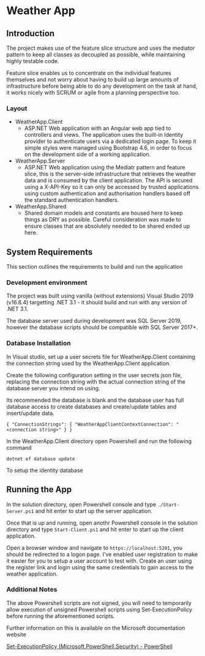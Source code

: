 # Weather App

## Introduction

The project makes use of the feature slice structure and uses the mediator pattern 
to keep all classes as decoupled as possible, while maintaining highly testable
code. 

Feature slice enables us to concentrate on the individual features themselves 
and not worry about having to build up large amounts of infrastructure before 
being able to do any development on the task at hand, it works nicely with SCRUM 
or agile from a planning perspective too.

### Layout


- WeatherApp.Client
  - ASP.NET Web application with an Angular web app tied to controllers 
  and views. The application uses the built-in Identity provider to authenticate
  users via a dedicated login page. To keep it simple styles were managed using
  Bootstrap 4.6, in order to focus on the development side of a working 
  application.
- WeatherApp.Server
  - ASP.NET Web application using the Mediatr pattern and feature slice,
  this is the server-side infrastructure that retrieves the weather data
  and is consumed by the client application. The API is secured using a
  X-API-Key so it can only be accessed by trusted applications using custom
  authentication and authorisation handlers based off the standard authentication
  handlers.
- WeatherApp.Shared
  - Shared domain models and constants are housed here to keep things as DRY as 
  possible. Careful consideration was made to ensure classes that are absolutely
  needed to be shared ended up here. 

## System Requirements

This section outlines the requirements to build and run the application

### Development environment
The project was built using vanilla (without extensions) Visual Studio 2019 
(v16.8.4) targetting .NET 3.1 - it should build and run with any 
version of .NET 3.1.

The database server used during development was SQL Server 2019, 
however the database scripts should be compatible with SQL Server 2017+.

### Database Installation

In Visual studio, set up a user secrets file for WeatherApp.Client containing the connection 
string used by the WeatherApp.Client application.

Create the following configuration setting in the user secrets json file, replacing the
connection string with the actual connection string of the database server you intend on using. 

Its recommended the database is blank and the database user
has full database access to create databases and 
create/update tables and insert/update data.
 
`{
  "ConnectionStrings": {
    "WeatherAppClientContextConnection": "<connection string>"
  }
}`
   
In the WeatherApp.Client directory open Powershell and run the following command

`dotnet ef database update`

To setup the identity database

## Running the App

In the solution directory, open Powershell console and 
type `./Start-Server.ps1` and hit enter to start up the server application.

Once that is up and running, open anothr Powershell console in the solution directory
and type `Start-Client.ps1` and hit enter to start up the client application.

Open a browser window and navigate to `https://localhost:5201`, you should be
redirected to a logon page. I've enabled user registration to make it easier
for you to setup a user account to test with. Create an user using the register
link and login using the same credentials to gain access to the weather application.
 
### Additional Notes
The above Powershell scripts are not signed, you will need to temporarily 
allow execution of unsigned Powershell scripts using Set-ExecutionPolicy 
before running the aforementioned scripts.

Further information on this is available on the Microsoft documentation website

[Set-ExecutionPolicy (Microsoft.PowerShell.Security) - PowerShell](https://docs.microsoft.com/en-us/powershell/module/microsoft.powershell.security/set-executionpolicy?view=powershell-7.1)
